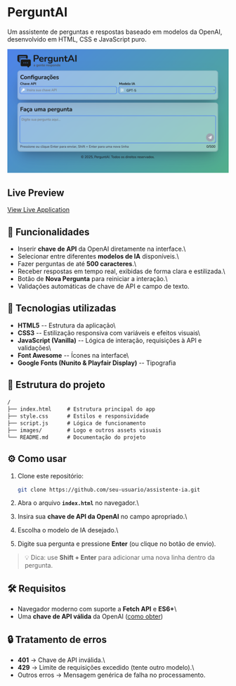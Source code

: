 # PerguntAI

Um assistente de perguntas e respostas baseado em modelos da OpenAI,
desenvolvido em HTML, CSS e JavaScript puro.

![screenshot](./images/preview.png)

## Live Preview

[View Live Application](https://leoandradej.github.io/assistente-ia/)

## 📌 Funcionalidades

- Inserir **chave de API** da OpenAI diretamente na interface.\
- Selecionar entre diferentes **modelos de IA** disponíveis.\
- Fazer perguntas de até **500 caracteres**.\
- Receber respostas em tempo real, exibidas de forma clara e
  estilizada.\
- Botão de **Nova Pergunta** para reiniciar a interação.\
- Validações automáticas de chave de API e campo de texto.

## 🚀 Tecnologias utilizadas

- **HTML5** -- Estrutura da aplicação\
- **CSS3** -- Estilização responsiva com variáveis e efeitos visuais\
- **JavaScript (Vanilla)** -- Lógica de interação, requisições à API e
  validações\
- **Font Awesome** -- Ícones na interface\
- **Google Fonts (Nunito & Playfair Display)** -- Tipografia

## 📂 Estrutura do projeto

    /
    ├── index.html     # Estrutura principal do app
    ├── style.css      # Estilos e responsividade
    ├── script.js      # Lógica de funcionamento
    ├── images/        # Logo e outros assets visuais
    └── README.md      # Documentação do projeto

## ⚙️ Como usar

1.  Clone este repositório:

    ```bash
    git clone https://github.com/seu-usuario/assistente-ia.git
    ```

2.  Abra o arquivo **`index.html`** no navegador.\

3.  Insira sua **chave de API da OpenAI** no campo apropriado.\

4.  Escolha o modelo de IA desejado.\

5.  Digite sua pergunta e pressione **Enter** (ou clique no botão de
    envio).

> 💡 Dica: use **Shift + Enter** para adicionar uma nova linha dentro da
> pergunta.

## 🛠️ Requisitos

- Navegador moderno com suporte a **Fetch API** e **ES6+**\
- Uma **chave de API válida** da OpenAI ([como
  obter](https://platform.openai.com/account/api-keys))

## 🔒 Tratamento de erros

- **401** → Chave de API inválida.\
- **429** → Limite de requisições excedido (tente outro modelo).\
- Outros erros → Mensagem genérica de falha no processamento.
